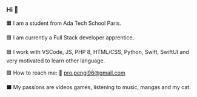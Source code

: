 ### Hi 🎱


🟧 I am a student from Ada Tech School Paris.

🟩 I am currently a Full Stack developer apprentice.

🟦 I work with VSCode, JS, PHP 8, HTML/CSS, Python, Swift, SwiftUI and very motivated to learn other language.

🟪 How to reach me: 📧 pro.pengi96@gmail.com

⬛ My passions are videos games, listening to music, mangas and my cat.
